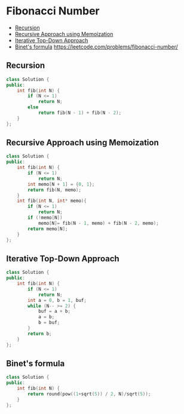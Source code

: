 # Fibonacci Number
+ [Recursion](#recursion)
+ [Recursive Approach using Memoization](#recursive-approach-using-memoization)
+ [Iterative Top-Down Approach](#iterative-top-down-approach)
+ [Binet's formula](#binet's-formula)
https://leetcode.com/problems/fibonacci-number/

## Recursion
```C++
class Solution {
public:
    int fib(int N) {
        if (N <= 1)
            return N;
        else
            return fib(N - 1) + fib(N - 2);
    }
};
```
## Recursive Approach using Memoization
```C++
class Solution {
public:
    int fib(int N) {
        if (N <= 1)
            return N;
        int memo[N + 1] = {0, 1};
        return fib(N, memo);        
    }
    int fib(int N, int* memo){
        if (N <= 1)
            return N;
        if (!memo[N])
            memo[N]= fib(N - 1, memo) + fib(N - 2, memo);
        return memo[N];
    }
};
```
## Iterative Top-Down Approach
```C++
class Solution {
public:
    int fib(int N) {
        if (N <= 1)
            return N;
        int a = 0, b = 1, buf;
        while (N-- >= 2) {
            buf = a + b;
            a = b;
            b = buf;
        }
        return b;
    }
};
```
## Binet's formula
```C++
class Solution {
public:
    int fib(int N) {
        return round(pow((1+sqrt(5)) / 2, N)/sqrt(5));
    }
};
```
